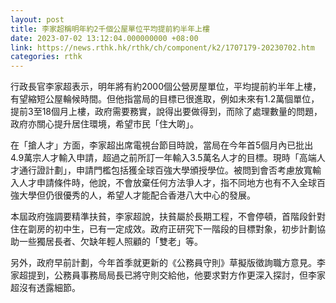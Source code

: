 ```yaml
---
layout: post
title: 李家超稱明年約2千個公屋單位平均提前約半年上樓
date: 2023-07-02 13:12:04.000000000 +08:00
link: https://news.rthk.hk/rthk/ch/component/k2/1707179-20230702.htm
categories: rthk
---
```


行政長官李家超表示，明年將有約2000個公營房屋單位，平均提前約半年上樓，有望縮短公屋輪候時間。但他指當局的目標已很進取，例如未來有1.2萬個單位，提前3至18個月上樓，政府需要務實，說得出要做得到，而除了處理數量的問題，政府亦關心提升居住環境，希望市民「住大啲」。

在「搶人才」方面，李家超出席電視台節目時說，當局在今年首5個月內已批出4.9萬宗人才輸入申請，超過之前所訂一年輸入3.5萬名人才的目標。現時「高端人才通行證計劃」，申請門檻包括獲全球百強大學頒授學位。被問到會否考慮放寬輸入人才申請條件時，他說，不會放棄任何方法爭人才，指不同地方也有不入全球百強大學但仍很優秀的人，希望人才能配合香港八大中心的發展。

本屆政府強調要精準扶貧，李家超說，扶貧屬於長期工程，不會停頓，首階段針對住在劏房的初中生，已有一定成效。政府正研究下一階段的目標對象，初步計劃協助一些獨居長者、欠缺年輕人照顧的「雙老」等。

另外，政府早前計劃，今年首季就更新的《公務員守則》草擬版徵詢職方意見。李家超提到，公務員事務局局長已將守則交給他，他要求對方作更深入探討，但李家超沒有透露細節。
